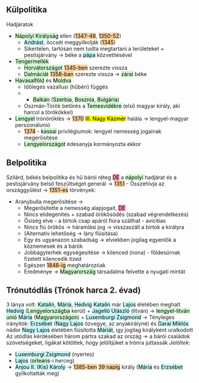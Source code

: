## Külpolitika
Hadjáratok
- <mark style="background: #BBFABBA6;">Nápolyi Királyság</mark> ellen (<mark style="background: #FFB86CA6;">1347-48</mark>, <mark style="background: #FFB86CA6;">1350-52</mark>)
	- <mark style="background: #ABF7F7A6;">Andrást</mark>, öccsét meggyilkolják (<mark style="background: #FFB86CA6;">1345</mark>)
	- Sikertelen, tartósan nem tudta megtartani a területeket + pestisjárvány → béke a <mark style="background: #ABF7F7A6;">pápa</mark> közvetítésével
- <mark style="background: #BBFABBA6;">Tengermellék</mark>
	- <mark style="background: #BBFABBA6;">Horvátországot</mark> <mark style="background: #FFB86CA6;">1345-ben</mark> szerezte vissza
	- <mark style="background: #BBFABBA6;">Dalmáciát</mark> <mark style="background: #FFB86CA6;">1358-ban</mark> szerezte vissza → <mark style="background: #BBFABBA6;">zárai</mark> béke
- <mark style="background: #BBFABBA6;">Havasalföld</mark> és <mark style="background: #BBFABBA6;">Moldva</mark>
	- Időleges vazallusi (hűbéri) függés
	- + <mark style="background: #BBFABBA6;">Balkán</mark> (<mark style="background: #BBFABBA6;">Szerbia</mark>, <mark style="background: #BBFABBA6;">Bosznia</mark>, <mark style="background: #BBFABBA6;">Bulgária</mark>)
	- Oszmán-Török betörés a <mark style="background: #BBFABBA6;">Temesvidékre</mark> (első magyar király, aki harcol a törökökkel)
- <mark style="background: #BBFABBA6;">Lengyel</mark> trónöröklés → <mark style="background: #FFB86CA6;">1370</mark> <mark class="hltr-cyan">III. Nagy Kázmér</mark> halála → lengyel-magyar perszonálunió
	- <mark style="background: #FFB86CA6;">1374</mark> - <mark style="background: #BBFABBA6;">kassai</mark> privilégiumok: lengyel nemesség jogainak megerősítése
	- <mark style="background: #BBFABBA6;">Lengyelországot</mark> édesanyja kormányozta ekkor

## Belpolitika
Szilárd, békés belpolitika és hű bárói réteg
<mark style="background: #FF5582A6;">DE</mark> a <mark style="background: #BBFABBA6;">nápolyi</mark> hadjárat és a pestisjárvány belső feszültséget generál → 
<mark style="background: #FFB86CA6;">1351</mark> - Összehívja az országgyűlést → 
<mark style="background: #FFB86CA6;">1351-es</mark> törvények:
- Aranybulla megerősítése → 
	- Megerősítette a nemesség alapjogait, <mark style="background: #FF5582A6;">DE</mark>
	- Nincs elidegenítés + szabad örökösödés (szabad végrendelkezés)
	- Ősiség elve - a birtok csap apáról fiúra szállhat - avicitias
	- Nincs fiú örökös → háramlási jog → visszaszáll a birtok a királyra
	- (Alternatív lehetőség → lány fiúsítása)
	- Egy és ugyanazon szabadság → elviekben jogilag egyenlők a köznemesek és a bárók
	- Jobbágyterhek egységesítése → kilenced (nona) - földesúrnak fizetett kilencedik tized
	- Egészen <mark style="background: #FFB86CA6;">1848-ig</mark> meghatározóak
	- Eredménye → <mark style="background: #BBFABBA6;">Magyarország</mark> társadalma felvette a nyugati mintát

## Trónutódlás (Trónok harca 2. évad)
3 lánya volt: <mark style="background: #ABF7F7A6;">Katalin</mark>, <mark style="background: #ABF7F7A6;">Mária</mark>, <mark style="background: #ABF7F7A6;">Hedvig</mark>
<mark style="background: #ABF7F7A6;">Katalin</mark> már <mark style="background: #ABF7F7A6;">Lajos</mark> életében meghalt
<mark style="background: #ABF7F7A6;">Hedvig</mark> (<mark style="background: #BBFABBA6;">Lengyelországba</mark> kerül) + <mark style="background: #ABF7F7A6;">Jagelló Ulászló</mark> (litván) → <mark style="background: #BBFABBA6;">lengyel-litván unió</mark>
<mark style="background: #ABF7F7A6;">Mária</mark> (<mark style="background: #BBFABBA6;">Magyarországon</mark>) + <mark style="background: #ABF7F7A6;">Luxemburgi Zsigmond</mark> →
Tényleges irányítók: <mark style="background: #ABF7F7A6;">Erzsébet</mark> (<mark style="background: #ABF7F7A6;">Nagy Lajos</mark> özvegye, az anyakirályné) és <mark style="background: #ABF7F7A6;">Garai Miklós</mark> nádor
<mark style="background: #ABF7F7A6;">Nagy Lajos</mark> életében fiúsította <mark style="background: #ABF7F7A6;">Máriát</mark>, így jogilag királyként uralkodott
Az utódlás kérdésében három pártra szakad az ország → a bárói családok szövetségeket, ligákat kötöttek, hogy jelöltjüket a trónra juttassák
*Jelöltek:*
- <mark style="background: #ABF7F7A6;">Luxemburgi Zsigmond</mark> (nyertes)
- <mark style="background: #ABF7F7A6;">Lajos</mark> (<mark style="background: #BBFABBA6;">orleans</mark>-i herceg)
- <mark style="background: #ABF7F7A6;">Anjou II. (Kis) Károly</mark> → <mark style="background: #FFB86CA6;">1385-ben</mark> <mark style="background: #FFB86CA6;">39 napig</mark> király (<mark style="background: #ABF7F7A6;">Mária</mark> és <mark style="background: #ABF7F7A6;">Erzsébet</mark> gyilkoltatták meg)
